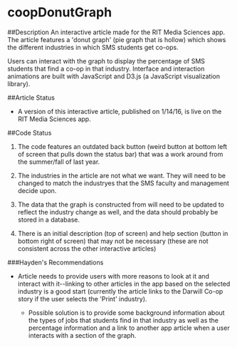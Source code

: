 # coopDonutGraph

##Description
An interactive article made for the RIT Media Sciences app. The article features a 'donut graph' (pie graph that is hollow) which shows the different industries in which SMS students get co-ops.

Users can interact with the graph to display the percentage of SMS students that find a co-op in that industry. Interface and interaction animations are built with JavaScript and D3.js (a JavaScript visualization library).

##Article Status
- A version of this interactive article, published on 1/14/16, is live on the RIT Media Sciences app.

##Code Status
1. The code features an outdated back button (weird button at bottom left of screen that pulls down the status bar) that was a work around from the summer/fall of last year.

2. The industries in the article are not what we want. They will need to be changed to match the industryes that the SMS faculty and management decide upon.

3. The data that the graph is constructed from will need to be updated to reflect the industry change as well, and the data should probably be stored in a database.

4. There is an initial description (top of screen) and help section (button in bottom right of screen) that may not be necessary (these are not consistent across the other interactive articles)


###Hayden's Recommendations
- Article needs to provide users with more reasons to look at it and interact with it--linking to other articles in the app based on the selected industry is a good start (currently the article links to the Darwill Co-op story if the user selects the 'Print' industry).
        
    - Possible solution is to provide some background information about the types of jobs that students find in that industry as well as the percentage information and a link to another app article when a user interacts with a section of the graph.
